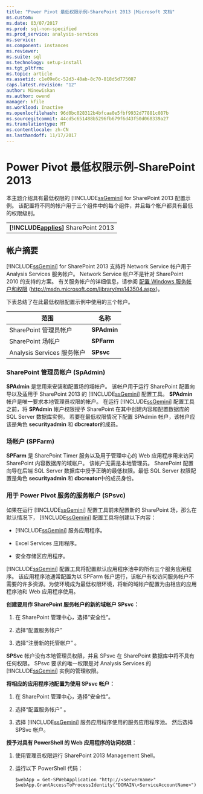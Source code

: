 ```yaml
---
title: "Power Pivot 最低权限示例-SharePoint 2013 |Microsoft 文档"
ms.custom: 
ms.date: 03/07/2017
ms.prod: sql-non-specified
ms.prod_service: analysis-services
ms.service: 
ms.component: instances
ms.reviewer: 
ms.suite: sql
ms.technology: setup-install
ms.tgt_pltfrm: 
ms.topic: article
ms.assetid: c1e09e6c-52d3-48ab-8c70-818d5d775087
caps.latest.revision: "12"
author: Minewiskan
ms.author: owend
manager: kfile
ms.workload: Inactive
ms.openlocfilehash: 96d0bc028312b4bfcaa0e5fbf9932d77881c087b
ms.sourcegitcommit: 44cd5c651488b5296fb679f6d43f50d068339a27
ms.translationtype: MT
ms.contentlocale: zh-CN
ms.lasthandoff: 11/17/2017
---
```

# <a name="power-pivot-minimum-privilege-example---sharepoint-2013"></a>Power Pivot 最低权限示例-SharePoint 2013
  本主题介绍具有最低权限的 [!INCLUDE[ssGemini](../../../includes/ssgemini-md.md)] for SharePoint 2013 配置示例。 该配置将不同的帐户用于三个组件中的每个组件，并且每个帐户都具有最低的权限级别。  
  
||  
|-|  
|**[!INCLUDE[applies](../../../includes/applies-md.md)]**  SharePoint 2013|  
  
## <a name="summary-of-accounts"></a>帐户摘要  
 [!INCLUDE[ssGemini](../../../includes/ssgemini-md.md)] for SharePoint 2013 支持将 Network Service 帐户用于 Analysis Services 服务帐户。 Network Service 帐户不是针对 SharePoint 2010 的支持的方案。 有关服务帐户的详细信息，请参阅 [配置 Windows 服务帐户和权限](http://msdn.microsoft.com/library/ms143504.aspx) (http://msdn.microsoft.com/library/ms143504.aspx)。  
  
 下表总结了在此最低权限配置示例中使用的三个帐户。  
  
|范围|名称|  
|-----------|----------|  
|SharePoint 管理员帐户|**SPAdmin**|  
|SharePoint 场帐户|**SPFarm**|  
|Analysis Services 服务帐户|**SPsvc**|  
  
### <a name="the-sharepoint-administrator-account-spadmin"></a>SharePoint 管理员帐户 (SpAdmin)  
 **SPAdmin** 是您用来安装和配置场的域帐户。 该帐户用于运行 SharePoint 配置向导以及适用于 SharePoint 2013 的 [!INCLUDE[ssGemini](../../../includes/ssgemini-md.md)] 配置工具。 **SPAdmin** 帐户是唯一要求本地管理员权限的帐户。 在运行 [!INCLUDE[ssGemini](../../../includes/ssgemini-md.md)] 配置工具之前，将 **SPAdmin** 帐户权限授予 SharePoint 在其中创建内容和配置数据库的 SQL Server 数据库实例。 若要在最低权限情况下配置 SPAdmin 帐户，该帐户应该是角色 **securityadmin** 和 **dbcreator**的成员。  
  
### <a name="the-farm-account-spfarm"></a>场帐户 (SPFarm)  
 **SPFarm** 是 SharePoint Timer 服务以及用于管理中心的 Web 应用程序用来访问 SharePoint 内容数据库的域帐户。 该帐户无需是本地管理员。 SharePoint 配置向导在后端 SQL Server 数据库中授予正确的最低权限。最低 SQL Server 权限配置是角色 **securityadmin** 和 **dbcreator**中的成员身份。  
  
### <a name="the-service-account-for-power-pivot-service-spsvc"></a>用于 Power Pivot 服务的服务帐户 (SPsvc)  
 如果在运行 [!INCLUDE[ssGemini](../../../includes/ssgemini-md.md)] 配置工具前未配置新的 SharePoint 场，那么在默认情况下， [!INCLUDE[ssGemini](../../../includes/ssgemini-md.md)] 配置工具将创建以下内容：  
  
-   [!INCLUDE[ssGemini](../../../includes/ssgemini-md.md)] 服务应用程序。  
  
-   Excel Services 应用程序。  
  
-   安全存储区应用程序。  
  
 [!INCLUDE[ssGemini](../../../includes/ssgemini-md.md)] 配置工具将配置默认应用程序池中的所有三个服务应用程序。 该应用程序池通常配置为以 SPFarm 帐户运行，该帐户有权访问服务帐户不需要的许多资源。为使环境成为最低权限环境，将新的域帐户配置为由相应的应用程序池和 Web 应用程序使用。  
  
 **创建要用作 SharePoint 服务帐户的新的域帐户 SPsvc：**  
  
1.  在 SharePoint 管理中心，选择“安全性”。   
  
2.  选择“配置服务帐户”   
  
3.  选择“注册新的托管帐户” 。  
  
 **SPSvc** 帐户没有本地管理员权限，并且 SPsvc 在 SharePoint 数据库中将不具有任何权限。 SPsvc 要求的唯一权限是对 Analysis Services 的 [!INCLUDE[ssGemini](../../../includes/ssgemini-md.md)] 实例的管理权限。  
  
 **将相应的应用程序池配置为使用 SPsvc 帐户：**  
  
1.  在 SharePoint 管理中心，选择“安全性”。   
  
2.  选择“配置服务帐户” 。  
  
3.  选择 [!INCLUDE[ssGemini](../../../includes/ssgemini-md.md)] 服务应用程序使用的服务应用程序池。 然后选择 SPSvc 帐户。  
  
 **授予对具有 PowerShell 的 Web 应用程序的访问权限：**  
  
1.  使用管理员权限运行 SharePoint 2013 Management Shell。  
  
2.  运行以下 PowerShell 代码：  
  
    ```  
    $webApp = Get-SPWebApplication "http://<servername>"  
    $webApp.GrantAccessToProcessIdentity("DOMAIN\<ServiceAccountName>")  
  
    ```  
  
  
